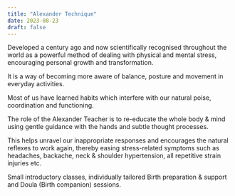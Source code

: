 ```yaml
---
title: "Alexander Technique"
date: 2023-08-23
draft: false
---
```


Developed a century ago and now scientifically recognised throughout the world as a powerful method of dealing with physical and mental stress, encouraging personal growth and transformation.   

It is a way of becoming more aware of balance, posture and movement in everyday activities.  

Most of us have learned habits which interfere with our natural poise, coordination and functioning.  

The role of the Alexander Teacher is to re-educate the whole body & mind using gentle guidance with the hands and subtle thought processes. 

This helps unravel our inappropriate responses and encourages the natural reflexes to work again, thereby easing stress-related symptoms such as headaches, backache, neck & shoulder hypertension, all repetitive strain injuries etc. 

Small introductory classes, individually tailored Birth preparation & support and Doula (Birth companion) sessions.
